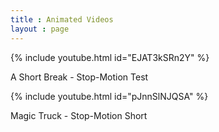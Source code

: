```yaml
---
title : Animated Videos
layout : page
---
```

{% include youtube.html id="EJAT3kSRn2Y" %}
<p>A Short Break - Stop-Motion Test </p>
{% include youtube.html id="pJnnSlNJQSA" %}
<p>Magic Truck - Stop-Motion Short</p>
